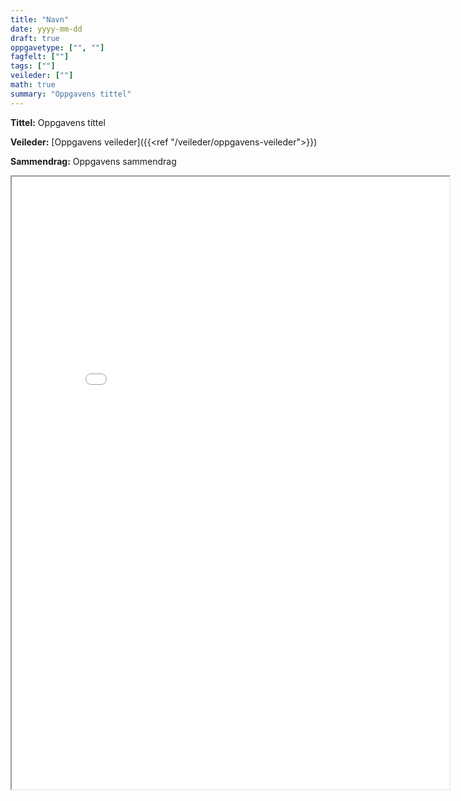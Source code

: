 ```yaml
---
title: "Navn"
date: yyyy-mm-dd
draft: true
oppgavetype: ["", ""]
fagfelt: [""]
tags: [""]
veileder: [""]
math: true
summary: "Oppgavens tittel"
---
```


**Tittel:** Oppgavens tittel

**Veileder:** [Oppgavens veileder]({{<ref "/veileder/oppgavens-veileder">}}) 

**Sammendrag:** Oppgavens sammendrag

<iframe src="link" width="700" height="980" allow="autoplay"></iframe>